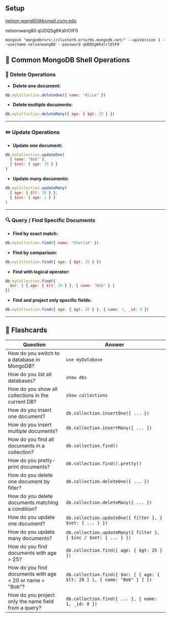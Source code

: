 

## Setup


nelson.wang80@bcmail.cuny.edu


nelsonwang80
qUDQSg6KalrlOlF0


```
mongosh "mongodb+srv://cluster0.ertar9x.mongodb.net/" --apiVersion 1 --username nelsonwang80 --password qUDQSg6KalrlOlF0
```




## 🧰 Common MongoDB Shell Operations

### 🧼 **Delete Operations**

- **Delete one document:**
    

```js
db.myCollection.deleteOne({ name: "Alice" })
```

- **Delete multiple documents:**
    

```js
db.myCollection.deleteMany({ age: { $gt: 25 } })
```

---

### ✏️ **Update Operations**

- **Update one document:**
    

```js
db.myCollection.updateOne(
  { name: "Bob" },
  { $set: { age: 35 } }
)
```

- **Update many documents:**
    

```js
db.myCollection.updateMany(
  { age: { $lt: 30 } },
  { $inc: { age: 1 } }
)
```

---

### 🔍 **Query / Find Specific Documents**

- **Find by exact match:**
    

```js
db.myCollection.find({ name: "Charlie" })
```

- **Find by comparison:**
    

```js
db.myCollection.find({ age: { $gt: 25 } })
```

- **Find with logical operator:**
    

```js
db.myCollection.find({
  $or: [ { age: { $lt: 20 } }, { name: "Bob" } ]
})
```

- **Find and project only specific fields:**
    

```js
db.myCollection.find({ age: { $gt: 25 } }, { name: 1, _id: 0 })
```

---

## 📇 Flashcards

|Question|Answer|
|---|---|
|How do you switch to a database in MongoDB?|`use myDatabase`|
|How do you list all databases?|`show dbs`|
|How do you show all collections in the current DB?|`show collections`|
|How do you insert one document?|`db.collection.insertOne({ ... })`|
|How do you insert multiple documents?|`db.collection.insertMany([ ... ])`|
|How do you find all documents in a collection?|`db.collection.find()`|
|How do you pretty-print documents?|`db.collection.find().pretty()`|
|How do you delete one document by filter?|`db.collection.deleteOne({ ... })`|
|How do you delete documents matching a condition?|`db.collection.deleteMany({ ... })`|
|How do you update one document?|`db.collection.updateOne({ filter }, { $set: { ... } })`|
|How do you update many documents?|`db.collection.updateMany({ filter }, { $inc / $set: { ... } })`|
|How do you find documents with age > 25?|`db.collection.find({ age: { $gt: 25 } })`|
|How do you find documents with age < 20 or name = "Bob"?|`db.collection.find({ $or: [ { age: { $lt: 20 } }, { name: "Bob" } ] })`|
|How do you project only the name field from a query?|`db.collection.find({ ... }, { name: 1, _id: 0 })`|






